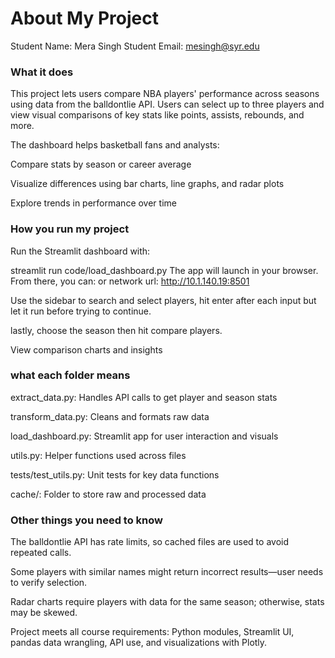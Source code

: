 # About My Project

Student Name: Mera Singh
Student Email: mesingh@syr.edu

### What it does

This project lets users compare NBA players' performance across seasons using data from the balldontlie API. Users can select up to three players and view visual comparisons of key stats like points, assists, rebounds, and more.

The dashboard helps basketball fans and analysts:

Compare stats by season or career average

Visualize differences using bar charts, line graphs, and radar plots

Explore trends in performance over time


### How you run my project

Run the Streamlit dashboard with:

streamlit run code/load_dashboard.py
The app will launch in your browser. From there, you can: 
or network url: http://10.1.140.19:8501

Use the sidebar to search and select players, hit enter after each input but let it run before trying to continue.

lastly, choose the season then hit compare players.

View comparison charts and insights

### what each folder means

extract_data.py: Handles API calls to get player and season stats

transform_data.py: Cleans and formats raw data

load_dashboard.py: Streamlit app for user interaction and visuals

utils.py: Helper functions used across files

tests/test_utils.py: Unit tests for key data functions

cache/: Folder to store raw and processed data

### Other things you need to know

The balldontlie API has rate limits, so cached files are used to avoid repeated calls.

Some players with similar names might return incorrect results—user needs to verify selection.

Radar charts require players with data for the same season; otherwise, stats may be skewed.

Project meets all course requirements: Python modules, Streamlit UI, pandas data wrangling, API use, and visualizations with Plotly.